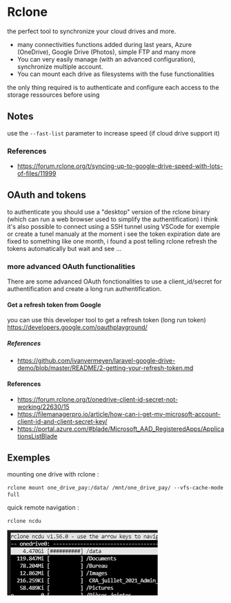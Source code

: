 # Rclone

the perfect tool to synchronize your cloud drives and more.

* many connectivities functions added during last years, Azure (OneDrive), Google Drive (Photos), simple FTP and many more
* You can very easily manage (with an advanced configuration), synchronize multiple account.
* You can mount each drive as filesystems with the fuse functionalities

the only thing required is to authenticate and configure each access to the storage ressources before using

## Notes

use the ``--fast-list`` parameter to increase speed (if cloud drive support it)

### References
* https://forum.rclone.org/t/syncing-up-to-google-drive-speed-with-lots-of-files/11999
## OAuth and tokens

to authenticate you should use a "desktop" version of the rclone binary (which can run a web browser used to simplify the authentification)
i think it's also possible to connect using a SSH tunnel using VSCode for exemple or create a tunel manualy
at the moment i see the token expiration date are fixed to something like one month, i found a post telling rclone refresh the tokens automatically but wait and see ...
### more advanced OAuth functionalities

There are some advanced OAuth fonctionalities to use a client_id/secret for authentification and create a long run authentification.
#### Get a refresh token from Google
you can use this developer tool to get a refresh token (long run token) https://developers.google.com/oauthplayground/
##### References
* https://github.com/ivanvermeyen/laravel-google-drive-demo/blob/master/README/2-getting-your-refresh-token.md


#### References

* https://forum.rclone.org/t/onedrive-client-id-secret-not-working/22630/15
* https://filemanagerpro.io/article/how-can-i-get-my-microsoft-account-client-id-and-client-secret-key/
* https://portal.azure.com/#blade/Microsoft_AAD_RegisteredApps/ApplicationsListBlade
## Exemples
mounting one drive with rclone :

````
rclone mount one_drive_pay:/data/ /mnt/one_drive_pay/ --vfs-cache-mode full
````

quick remote navigation :

````
rclone ncdu
````

![rclone ncdu](images/rclone_ncdu.png)